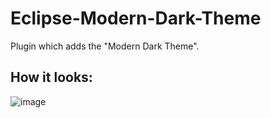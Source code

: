 # Eclipse-Modern-Dark-Theme
Plugin which adds the "Modern Dark Theme".

## How it looks:
![image](Screenshot.png?raw=true "How_it_looks")
